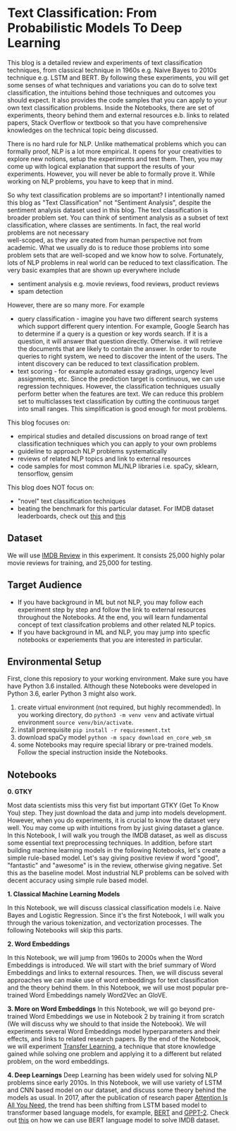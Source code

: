 # Text Classification: From Probabilistic Models To Deep Learning


This blog is a detailed review and experiments of text classification techniques, from classical technique in 1960s
e.g. Naive Bayes to 2010s technique e.g. LSTM and BERT. By following these experiments, you will
get some senses of what techniques and variations you can do to solve text classification, 
the intuitions behind those techniques and outcomes you should expect. 
It also provides the code samples that you can apply to your own text classification problems.
Inside the Notebooks, there are set of experiments, theory behind them and external resources
e.b. links to related papers, Stack Overflow or textbook so that you have
comprehensive knowledges on the technical topic being discussed.

There is no hard rule for NLP. Unlike mathematical problems which you can formally proof, NLP is a lot more empirical. 
It opens for your creativities to explore new notions, setup the experiments and test them.
Then, you may come up with logical explanation that support the results of your experiments. However, you will never be able to formally prove it. While working on NLP problems, you have to keep that in mind.

So why text classification problems are so important? I intentionally named this blog as
"Text Classification" not "Sentiment Analysis", despite the sentiment
analysis dataset used in this blog. The text classification is broader problem set.
You can think of sentiment analysis as a subset of text classification, 
where classes are sentiments. In fact, the real world problems are not necessary  
well-scoped, as they are created from human perspective not from academic. 
What we usually do is to reduce those problems into
some problem sets that are well-scoped and we know how to solve. Fortunately, lots of 
NLP problems in real world can be reduced to text classification. The very basic examples
that are shown up everywhere include
- sentiment analysis e.g. movie reviews, food reviews, product reviews
- spam detection

However, there are so many more. For example
- query classification - imagine you have two different search systems which support different query intention. For example, Google Search has to determine if a query is a question or key words search. If it is a question, it will answer that question directly. Otherwise. it will retrieve the documents that are likely to contain the answer. In order to route queries to right system, we need to discover the intent of the users. The intent discovery can be reduced to text classification problem.
- text scoring - for example automated essay gradings, urgency level assignments, etc. Since the prediction target is continuous, we can use regression techniques. However, the classification techniques usually perform better when the features are text. We can reduce this problem set to multiclasses text classification by cutting the continuous target into small ranges. This simplification is good enough for most problems.

This blog focuses on:

- empirical studies and detailed discussions on broad range of text classification techniques which you can apply to your own problems
- guideline to approach NLP problems systematically
- reviews of related NLP topics and link to external resources 
- code samples for most common ML/NLP libraries i.e. spaCy, sklearn, tensorflow, gensim 

This blog does NOT focus on:
- "novel" text classification techniques
- beating the benchmark for this particular dataset. For IMDB dataset leaderboards, check out [this](http://nlpprogress.com/english/sentiment_analysis.html) and [this](https://paperswithcode.com/sota/sentiment-analysis-on-imdb)


## Dataset
We will use [IMDB Review](http://ai.stanford.edu/~amaas/data/sentiment/) in this experiment. It consists 25,000 highly polar movie reviews for training, and 25,000 for testing. 


## Target Audience
- If you have background in ML but not NLP, you may follow each experiment step by step
and follow the link to external resources throughout the Notebooks. At the end, you will learn fundamental concept
of text classifcation problems and other related NLP topics.
- If you have background in ML and NLP, you may jump into specfic notebooks or experiements
that you are interested in particular.
    
## Environmental Setup
First, clone this reposiory to your working environment. Make sure you have have Python 3.6 installed.
Although these Notebooks were developed in Python 3.6, earler Python 3 might also work. 

1. create virtual environment (not required, but highly recommended). In you working directory,
do `python3 -m venv venv` and activate virtual environment `source venv/bin/activate`. 
2. install prerequisite `pip install -r requiresment.txt`
3. download spaCy model `python -m spacy download en_core_web_sm`
4. some Notebooks may require special library or pre-trained models. Follow the special instruction inside the Notebooks.


## Notebooks
    
**0. GTKY**

Most data scientists miss this very fist but important GTKY (Get To Know You) step. 
They just download the data and jump into models development. 
However, when you do experiments, it is crucial to know the dataset very well. 
You may come up with intuitions from by just giving dataset a glance. In this Notebook, 
I will walk you trough the IMDB dataset, as well as discuss some essential text preprocessing techniques. 
In addition, before start building machine learning models in the following Notebooks, let's create a simple 
rule-based model. Let's say giving positive review if word "good", "fantastic" and "awesome" is in the review, otherwise giving negative. Set this as the baseline model. Most industrial NLP problems can be solved with decent accuracy using simple rule based model.


**1. Classical Machine Learning Models**

In this Notebook, we will discuss classical classification models i.e. Naive Bayes and Logistic Regression. Since it's the first Notebook, I will walk you through the various tokenization, and vectorization processes. The following Notebooks will skip this parts.

**2. Word Embeddings**

In this Notebook, we will jump from 1960s to 2000s when the Word Embeddings is introduced. We will start with the brief summary of Word Embeddings and links to external resources. Then, we will discuss several approaches we can make use of word embeddings for text classification and the theory behind them. In this Notebook, we will use most popular pre-trained Word Embeddings namely Word2Vec an GloVE.


**3. More on Word Embeddings**
In this Notebook, we will go beyond pre-trained Word Embeddings we use in Notebook 2 by training it from scratch (We will discuss why we should to that inside the Notebook). We will experiments several Word Embeddings model hyperparameters and their effects, and links to related research papers. By the end of the Notebook, we will experiment [Transfer Learning](https://en.wikipedia.org/wiki/Transfer_learning), a technique that store knowledge gained while solving one problem and applying it to a different but related problem, on the word embeddings.


**4. Deep Learnings**
Deep Learning has been widely used for solving NLP problems since early 2010s. In this Notebook, we will use variety of LSTM and CNN based model on our dataset, and discuss some theory behind the models as usual. In 2017, after the publication of research paper [Attention Is All You Need](https://arxiv.org/abs/1706.03762), the trend has been shifting from LSTM based model to transformer based language models, for example, [BERT](https://arxiv.org/abs/1810.04805) and [GPPT-2](https://cdn.openai.com/better-language-models/language_models_are_unsupervised_multitask_learners.pdf). Check out [this](https://github.com/google-research/bert/blob/master/predicting_movie_reviews_with_bert_on_tf_hub.ipynb) on how we can use BERT language model to solve IMDB dataset.
